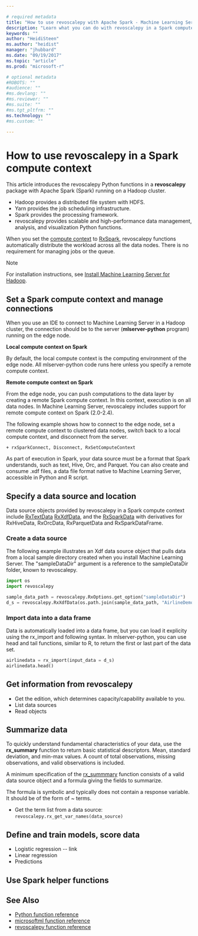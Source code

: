 ```yaml
---

# required metadata
title: "How to use revoscalepy with Apache Spark - Machine Learning Server  | Microsoft Docs "
description: "Learn what you can do with revoscalepy in a Spark compute context in Machine learning Server."
keywords: ""
author: "HeidiSteen"
ms.author: "heidist"
manager: "jhubbard"
ms.date: "09/19/2017"
ms.topic: "article"
ms.prod: "microsoft-r"

# optional metadata
#ROBOTS: ""
#audience: ""
#ms.devlang: ""
#ms.reviewer: ""
#ms.suite: ""
#ms.tgt_pltfrm: ""
ms.technology: ""
#ms.custom: ""

---
```


# How to use revoscalepy in a Spark compute context

This article introduces the revoscalepy Python functions in a **revoscalepy** package with Apache Spark (Spark) running on a Hadoop cluster. 

+ Hadoop provides a distributed file system with HDFS.
+ Yarn provides the job scheduling infrastructure.
+ Spark provides the processing framework. 
+ revoscalepy provides scalable and high-performance data management, analysis, and visualization Python functions. 

When you set the [compute context](concept-what-is-compute-context.md) to [RxSpark](../python-reference/revoscalepy/rxSpark.md), revoscalepy functions automatically distribute the workload across all the data nodes. There is no requirement for managing jobs or the queue.

> [!Note]
> For installation instructions, see [Install Machine Learning Server for Hadoop](../install/machine-learning-server-hadoop-install.md).

## Set a Spark compute context and manage connections

When you use an IDE to connect to Machine Learning Server in a Hadoop cluster, the connection should be to the server (**mlserver-python** program) running on the edge node. 

**Local compute context on Spark**

By default, the local compute context is the computing environment of the edge node. All mlserver-python code runs here unless you specify a remote compute context.

**Remote compute context on Spark**

From the edge node, you can push computations to the data layer by creating a remote Spark compute context. In this context, execution is on all data nodes. In Machine Learning Server, revoscalepy includes support for remote compute context on Spark (2.0-2.4).

The following example shows how to connect to the edge node, set a remote compute context to clustered data nodes, switch back to a local compute context, and disconnect from the server.

~~~
+ rxSparkConnect, Disconnect, RxSetComputeContext
~~~

As part of execution in Spark, your data source must be a format that Spark understands, such as text, Hive, Orc, and Parquet. You can also create and consume .xdf files, a data file format native to Machine Learning Server, accessible in Python and R script.

## Specify a data source and location

Data source objects provided by revoscalepy in a Spark compute context include [RxTextData](../python-reference/revoscalepy/rxtextdata.md) [RxXdfData](../python-reference/revoscalepy/rxxdfdata.md), and the [RxSparkData](../python-reference/revoscalepy/rxSparkdata.md) with derivatives for RxHiveData, RxOrcData, RxParquetData and RxSparkDataFrame.

### Create a data source

The following example illustrates an Xdf data source object that pulls data from a local sample directory created when you install Machine Learning Server. The "sampleDataDir" argument is a reference to the sampleDataDir folder, known to revoscalepy.

```python
import os
import revoscalepy

sample_data_path = revoscalepy.RxOptions.get_option("sampleDataDir")
d_s = revoscalepy.RxXdfData(os.path.join(sample_data_path, "AirlineDemoSmall.xdf"))
```

### Import data into a data frame

Data is automatically loaded into a data frame, but you can load it explicity using the rx_import and following syntax. In mlserver-python, you can use head and tail functions, similar to R, to return the first or last part of the data set.

```python
airlinedata = rx_import(input_data = d_s)
airlinedata.head()
```

## Get information from revoscalepy

+ Get the edition, which determines capacity/capability available to you.
+ List data sources
+ Read objects

## Summarize data

To quickly understand fundamental characteristics of your data, use the **rx_summary** function to return basic statistical descriptors. Mean, standard deviation, and min-max values. A count of total observations, missing observations, and valid observations is included.

A minimum specification of the [rx_summmary](../python-reference/revoscalepy/rx-summary.md) function consists of a valid data source object and a formula giving the fields to summarize.

The formula is symbolic and typically does not contain a response variable. It should be of the form of ~ terms. 

+ Get the term list from a data source: `revoscalepy.rx_get_var_names(data_source)`

## Define and train models, score data

+ Logistic regression -- link
+ Linear regression
+ Predictions

## Use Spark helper functions



## See Also

+ [Python function reference](../python-reference/introducing-python-package-reference.md)
+ [microsoftml function reference](../python-reference/microsoftml/microsoftml-package.md)
+ [revoscalepy function reference](../python-reference/revoscalepy/revoscalepy-package.md)
